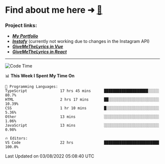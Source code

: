 # Find about me here ➜ [🧑](https://pauabella.dev)

### Project links:
- ***[My Portfolio](https://pauabella.dev)***
- ***[Instafy](https://instafy.me)*** (currently not working due to changes in the Instagram API)
- ***[GiveMeTheLyrics in Vue](https://lyrics.pauabella.dev)***
- ***[GiveMeTheLyrics in React](https://pauabella.dev/GiveMeTheLyrics)***

---
<!--START_SECTION:waka-->
![Code Time](http://img.shields.io/badge/Code%20Time-1%2C342%20hrs%206%20mins-blue)

📊 **This Week I Spent My Time On** 

```text
💬 Programming Languages: 
TypeScript               17 hrs 45 mins      ████████████████████░░░░░   80.7% 
HTML                     2 hrs 17 mins       ██░░░░░░░░░░░░░░░░░░░░░░░   10.39% 
CSS                      1 hr 10 mins        █░░░░░░░░░░░░░░░░░░░░░░░░   5.36% 
Other                    13 mins             ░░░░░░░░░░░░░░░░░░░░░░░░░   1.06% 
JavaScript               13 mins             ░░░░░░░░░░░░░░░░░░░░░░░░░   0.98%

🔥 Editors: 
VS Code                  22 hrs              █████████████████████████   100.0%

```


 Last Updated on 03/08/2022 05:08:40 UTC
<!--END_SECTION:waka-->

